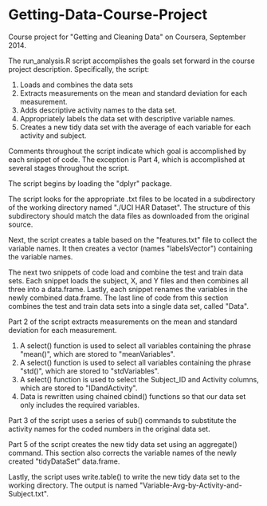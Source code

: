 Getting-Data-Course-Project
===========================

Course project for "Getting and Cleaning Data" on Coursera, September 2014.


The run_analysis.R script accomplishes the goals set forward in the course project description.
Specifically, the script:
1. Loads and combines the data sets
2. Extracts measurements on the mean and standard deviation for each measurement.
3. Adds descriptive activity names to the data set.
4. Appropriately labels the data set with descriptive variable names.
5. Creates a new tidy data set with the average of each variable for each activity and subject.

Comments throughout the script indicate which goal is accomplished by each snippet of code. The
exception is Part 4, which is accomplished at several stages throughout the script.


The script begins by loading the "dplyr" package.

The script looks for the appropriate .txt files to be located in a subdirectory of the working
directory named "./UCI HAR Dataset". The structure of this subdirectory should match the data files
as downloaded from the original source.

Next, the script creates a table based on the "features.txt" file to collect the variable names.
It then creates a vector (names "labelsVector") containing the variable names.

The next two snippets of code load and combine the test and train data sets. Each snippet loads
the subject, X, and Y files and then combines all three into a data.frame. Lastly, each snippet 
renames the variables in the newly combined data.frame. The last line of code from this section
combines the test and train data sets into a single data set, called "Data".

Part 2 of the script extracts measurements on the mean and standard deviation for each measurement.
1. A select() function is used to select all variables containing the phrase "mean()", which are stored
to "meanVariables".
2. A select() function is used to select all variables containing the phrase "std()", which are stored
to "stdVariables".
3. A select() function is used to select the Subject_ID and Activity columns, which are stored to
"IDandActivity".
4. Data is rewritten using chained cbind() functions so that our data set only includes the required
variables.

Part 3 of the script uses a series of sub() commands to substitute the activity names for the coded
numbers in the original data set.

Part 5 of the script creates the new tidy data set using an aggregate() command. This section also
corrects the variable names of the newly created "tidyDataSet" data.frame.

Lastly, the script uses write.table() to write the new tidy data set to the working directory. The
output is named "Variable-Avg-by-Activity-and-Subject.txt".
